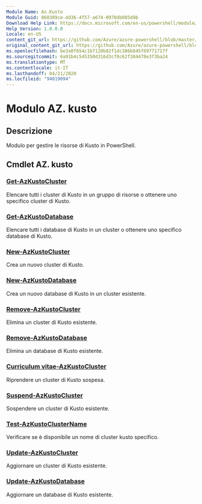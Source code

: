 ```yaml
---
Module Name: Az.Kusto
Module Guid: 868389ce-dd36-4f57-a674-0970db085d9b
Download Help Link: https://docs.microsoft.com/en-us/powershell/module/az.kusto
Help Version: 1.0.0.0
Locale: en-US
content_git_url: https://github.com/Azure/azure-powershell/blob/master/src/Kusto/Kusto/help/Az.Kusto.md
original_content_git_url: https://github.com/Azure/azure-powershell/blob/master/src/Kusto/Kusto/help/Az.Kusto.md
ms.openlocfilehash: be3a0f654c1b7120b82f1dc386b845f69771717f
ms.sourcegitcommit: 6a91b4c545350d316d3cf8c62f384478e3f3ba24
ms.translationtype: MT
ms.contentlocale: it-IT
ms.lasthandoff: 04/21/2020
ms.locfileid: "94019094"
---
```

# Modulo AZ. kusto
## Descrizione
Modulo per gestire le risorse di Kusto in PowerShell.

## Cmdlet AZ. kusto
### [Get-AzKustoCluster](Get-AzKustoCluster.md)
Elencare tutti i cluster di Kusto in un gruppo di risorse o ottenere uno specifico cluster di Kusto.

### [Get-AzKustoDatabase](Get-AzKustoDatabase.md)
Elencare tutti i database di Kusto in un cluster o ottenere uno specifico database di Kusto.

### [New-AzKustoCluster](New-AzKustoCluster.md)
Crea un nuovo cluster di Kusto.

### [New-AzKustoDatabase](New-AzKustoDatabase.md)
Crea un nuovo database di Kusto in un cluster esistente.

### [Remove-AzKustoCluster](Remove-AzKustoCluster.md)
Elimina un cluster di Kusto esistente.

### [Remove-AzKustoDatabase](Remove-AzKustoDatabase.md)
Elimina un database di Kusto esistente.

### [Curriculum vitae-AzKustoCluster](Resume-AzKustoCluster.md)
Riprendere un cluster di Kusto sospesa.

### [Suspend-AzKustoCluster](Suspend-AzKustoCluster.md)
Sospendere un cluster di Kusto esistente.

### [Test-AzKustoClusterName](Test-AzKustoClusterName.md)
Verificare se è disponibile un nome di cluster kusto specifico.

### [Update-AzKustoCluster](Update-AzKustoCluster.md)
Aggiornare un cluster di Kusto esistente.

### [Update-AzKustoDatabase](Update-AzKustoDatabase.md)
Aggiornare un database di Kusto esistente.

